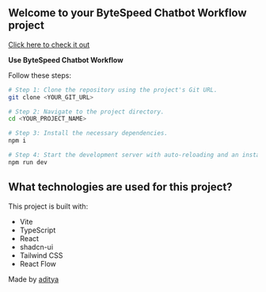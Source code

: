 ## Welcome to your ByteSpeed Chatbot Workflow project

<a href="https://bytespace-chat-workflow.vercel.app/" target="_blank">Click here to check it out</a>

**Use ByteSpeed Chatbot Workflow**

Follow these steps:

```sh
# Step 1: Clone the repository using the project's Git URL.
git clone <YOUR_GIT_URL>

# Step 2: Navigate to the project directory.
cd <YOUR_PROJECT_NAME>

# Step 3: Install the necessary dependencies.
npm i

# Step 4: Start the development server with auto-reloading and an instant preview.
npm run dev
```
## What technologies are used for this project?

This project is built with:

- Vite
- TypeScript
- React
- shadcn-ui
- Tailwind CSS
- React Flow

Made by <a href="https://github.com/aaadityaG">aditya</a>
